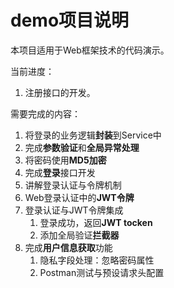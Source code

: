 # demo项目说明

本项目适用于Web框架技术的代码演示。

当前进度：

1. 注册接口的开发。

需要完成的内容：

1. 将登录的业务逻辑**封装**到Service中
2. 完成**参数验证**和**全局异常处理**
3. 将密码使用**MD5加密**
4. 完成**登录**接口开发
5. 讲解登录认证与令牌机制
6. Web登录认证中的**JWT令牌**
7. 登录认证与JWT令牌集成
   1. 登录成功，返回**JWT tocken**
   2. 添加全局验证**拦截器**
8. 完成**用户信息获取**功能
   1. 隐私字段处理：忽略密码属性
   2. Postman测试与预设请求头配置
